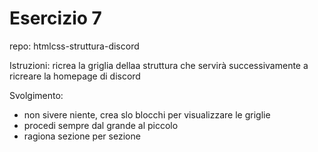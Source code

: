 Esercizio 7
===
repo: htmlcss-struttura-discord

Istruzioni:
ricrea la griglia dellaa struttura che servirà successivamente a ricreare la homepage di discord

Svolgimento:
- non sivere niente, crea slo blocchi per visualizzare le griglie
- procedi sempre dal grande al piccolo 
- ragiona sezione per sezione
